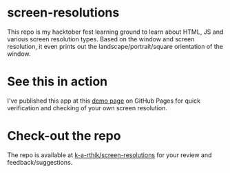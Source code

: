# screen-resolutions
This repo is my hacktober fest learning ground to learn about HTML, JS and various screen resolution types. Based on the window and screen resolution, it even prints out the landscape/portrait/square orientation of the window.

# See this in action
I've published this app at this [demo page](https://k-a-rthik.github.io/screen-resolutions/) on GitHub Pages for quick verification and checking of your own screen resolution. 

# Check-out the repo
The repo is available at [k-a-rthik/screen-resolutions](https://github.com/k-a-rthik/screen-resolutions) for your review and feedback/suggestions.
